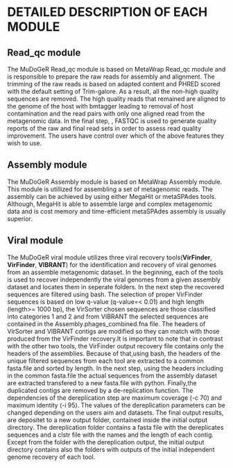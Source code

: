 # DETAILED DESCRIPTION OF EACH MODULE

## Read_qc module

The MuDoGeR Read_qc module is based on MetaWrap Read_qc module and is responsible to prepare the raw reads for assembly and alignment. The trimming of the raw reads is based on adapted content and PHRED scored with the default setting of Trim-galore. As a result, all the non-high quality sequences are removed. The high quality reads that remained are aligned to the genome of the host with bmtagger leading to removal of host contamination and the read pairs with only one aligned read from the metagenomic data. In the final step, , FASTQC is used to generate quality reports of the raw and final read sets in order to assess read quality improvement. The users have control over which of the above features they wish to use.

## Assembly module
The  MuDoGeR Assembly module is based on MetaWrap Assembly module. This module is utillized for assembling a set of metagenomic reads. The assembly can be achieved by using either MegaHit or metaSPAdes tools. Although, MegaHit is able to assemble large and complex metagenomic data and is cost memory and time-efficient metaSPAdes assembly is usually superior. 

 


## Viral module
The MuDoGeR viral module utilizes three viral recovery tools(**VirFinder**, **VirFinder**, **VIBRANT**) for the identification and recovery of viral genomes from an assemble metagenomic dataset. In the beginning, each of the tools is used to recover independently the viral genomes from a given assembly dataset and locates them in seperate folders.  In the next step the recovered sequences are filtered using bash. The selection of proper VirFinder sequences is based on low q-value (q-value=< 0.01) and high length (length>= 1000 bp), the VirSorter chosen sequences are those classified into categories 1 and 2 and from VIBRANT the selected sequences are contained in the Assembly.phages_combined.fna file. The headers of VirSorter and VIBRANT contigs are modified so they can match with those produced from the VirFinder recovery.It is important to note that in contrast with the other two tools, the VirFinder output recovery file contains only the headers of the assemblies. Because of that,using bash, the headers of the unique filtered sequences from each tool are extracted to a common fasta.file and sorted by length. In the next step, using the headers including in the common fasta.file the actual sequences from the assembly dataset are extracted transfered to a new fasta.file with python. Finally,the duplicated contigs are removed by a de-replication function. The dependencies of the dereplication step are  maximum coverage (-c 70) and maximum identity (-i 95). The values of the dereplication parameters can be changed depending on the users aim and datasets. The final output results, are depositet to a new output folder, contained inside the initial output directory. The dereplication folder contains a fasta file with the dereplicates sequences and a clstr file with the names and the length of each contig. Except from the folder with the dereplication output, the initial output directory contains also the folders with outputs of the initial independent genome recovery of each tool.
